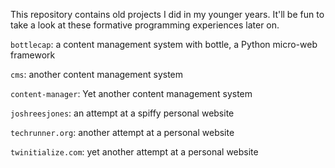 This repository contains old projects I did in my younger years. It'll be fun to take a look at these formative programming experiences later on.

`bottlecap`: a content management system with bottle, a Python micro-web framework

`cms`: another content management system

`content-manager`: Yet another content management system

`joshreesjones`: an attempt at a spiffy personal website

`techrunner.org`: another attempt at a personal website

`twinitialize.com`: yet another attempt at a personal website
